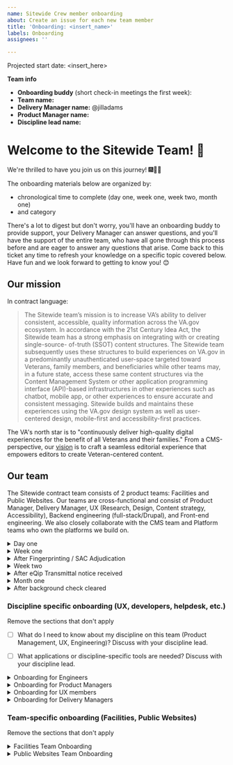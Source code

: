 ```yaml
---
name: Sitewide Crew member onboarding
about: Create an issue for each new team member
title: 'Onboarding: <insert_name>'
labels: Onboarding
assignees: ''

---
```

Projected start date: <insert_here>

**Team info**
- **Onboarding buddy** (short check-in meetings the first week):
- **Team name:**
- **Delivery Manager name:** @jilladams
- **Product Manager name:**
- **Discipline lead name:**

# Welcome to the Sitewide Team! 👋
We're thrilled to have you join us on this journey! 🎆🎉🙌

The onboarding materials below are organized by:
* chronological time to complete (day one, week one, week two, month one)
* and category

There's a lot to digest but don't worry, you'll have an onboarding buddy to provide support, your Delivery Manager can answer questions, and you'll have the support of the entire team, who have all gone through this process before and are eager to answer any questions that arise. Come back to this ticket any time to refresh your knowledge on a specific topic covered below. Have fun and we look forward to getting to know you! 😊

## Our mission
In contract language: 
> The Sitewide team’s mission is to increase VA’s ability to deliver consistent, accessible, quality information across the VA.gov ecosystem. In accordance with the 21st Century Idea Act, the Sitewide team has a strong emphasis on integrating with or creating single-source- of-truth (SSOT) content structures. The Sitewide team subsequently uses these structures to build experiences on VA.gov in a predominantly unauthenticated user-space targeted toward Veterans, family members, and beneficiaries while other teams may, in a future state, access these same content structures via the Content Management System or other application programming interface (API)-based infrastructures in other experiences such as chatbot, mobile app, or other experiences to ensure accurate and consistent messaging. Sitewide builds and maintains these experiences using the VA.gov design system as well as user- centered design, mobile-first and accessibility-first practices.

The VA's north star is to "continuously deliver high-quality digital experiences for the benefit of all Veterans and their families." From a CMS-perspective, our [vision](https://docs.google.com/presentation/d/14mK-4OMeEnR_-fgj62U4lUHBHg6htj4i4ucTA5DJFzg/edit#slide=id.g11ae1dc437e_0_1) is to craft a seamless editorial experience that empowers editors to create Veteran-centered content.


## Our team
The Sitewide contract team consists of 2 product teams: Facilities and Public Websites. Our teams are cross-functional and consist of Product Manager, Delivery Manager, UX (Research, Design, Content strategy, Accessibility), Backend engineering (full-stack/Drupal), and Front-end engineering. We also closely collaborate with the CMS team and Platform teams who own the platforms we build on.

<details><summary>Day one</summary>

## Day one
Your top priority is any onboarding paperwork provided by Contract Onboarding folks. Start tasks below after that.

### Process & Principles
- [ ] Read through our [Sitewide team norms](https://docs.google.com/document/d/1cs5FePhtR0LIJi63b9ZtqT7T6dphgB584UpfEbejSOc/edit#), which will also give an overview of how we apply the [USDS playbook](https://playbook.cio.gov/) and VA.gov platform [code of conduct](https://github.com/department-of-veterans-affairs/va.gov-team/blob/master/platform/working-with-vsp/policies-work-norms/code-of-conduct.md).
- [ ] Watch the 1/31/2024 [State of OCTO recording](https://dvagov.sharepoint.com/:v:/r/sites/oitdigitaltransformation/Tech%20Tuesday%20Files/20240131%20-%202024%20State%20of%20OCTO.mp4?csf=1&web=1&e=4jqObK) and review the [related slides](https://dvagov.sharepoint.com/:b:/s/oitdigitaltransformation/ERxPpNTQ6RxFlLpEjXbkg4ABaiBTOdXohIZ1OkksPwlnvw?e=ayadXo), to understand OCTO's vision and north star goals for this year.
- [ ] Read the [VA's Office of the CTO (OCTO) engineering excellence guiding principles](https://dsva.slack.com/archives/C04KXPXL4/p1674065912579799) [post in DSVA slack]

### People
- [ ] Meet with A6 Contract Onboarding Specialists (COS) to get an introduction to the paperwork process. They'll schedule.
- [ ] [Sitewide Team org chart (Mural)](https://app.mural.co/t/departmentofveteransaffairs9999/m/vagov6717/1653588059793/7a260edabca9535d25d71fac1035c979261c223c?sender=u0b235d03cbd64f7f93673243) - take a look and bookmark this for future use
- [ ] Get to know your team: Read your [team members' user manuals](https://drive.google.com/drive/u/0/folders/195otsT1IUxi_k8oEU21TUkvEG-6p5YQj?ths)
- [ ] Create your own User Manual: duplicate [the template](https://docs.google.com/document/d/1Rvtoo8CQvE7dptcqmMVqmJ_hbKSNWJ983NXkDj_gVg0/edit?usp=share_link), fill it out, and save your manual in your team's folder.
   - [ ] Share your user manual with the team in #proj-sitewide Slack, once you've created it!

</details>

<details><summary>Week one</summary>

## Week one
The goals of this week are:
1) get background paperwork completed as quickly as possible
2) start gaining context for what we're doing and why

### Access & Delivery
**Paperwork**
You'll receive an email from A6 COS directing you to the paperwork you should fill out for secure access to relevant VA systems. Federal contractors are required to complete many of the same forms as federal employees.
- [ ] Complete & submit your initial paperwork according to instructions, including setting up your fingerprinting appointment.
- [ ] When you are notified to complete your e-QIP (the online version of the federal standard investigation form, SF 86), it will require a lot of background & family information. [Review page 7 of the SF 86 guide](https://www.dcsa.mil/Portals/91/Documents/pv/mbi/standard-form-sf-86-guide-for-applicants.pdf) in advance for the list of information you'll need to collect to complete e-QIP.
- [ ] Our team uses [a shared Google Drive](https://drive.google.com/drive/u/0/folders/0ADx85_gnl3Y4Uk9PVA?ths=true) for internal team documents or drafts. VA doesn't have access to view Google products while on the VA network. Use Github or downloadable files when sharing with VA.
- [ ] Trello for retro boards & daily scrum. (Workspaces are limited to 10 members on the free plan.)
  * Facilities: https://trello.com/w/sitewidefacilities
  * Public Websites: https://trello.com/w/publicwebsites3
  * Sitewide UX: https://trello.com/w/sitewideux

### Process & Principles
- [ ] Read about our teams' [Agile / sprint best practices](https://github.com/department-of-veterans-affairs/va.gov-team/blob/master/teams/sitewide/sitewide-sprint-practices.md)
- [ ] Read about [AgileSix's perspective on self-management](https://agile6.com/unveiling-self-management-at-agile-six/). This will be relevant in the way our team interacts and manages our work.
- [ ] How do Agile 6 and our partners work together on this project? Discuss with your Delivery Manager.
- [ ] Read your team's Charter:
    * [Facilities](https://docs.google.com/document/u/1/d/1eI1w9Bcj2rlmFtxkM6Dkn_c-Srszd88UxAQimSZkVqo/edit)
    * [Public Websites](https://docs.google.com/document/d/1jiq90ffon5UxAqybiEncl8feqmXhEOChlijiDBOWUtc/edit)
- [ ] Check your calendar for invitations to team ceremonies.
  - [ ] Scrums
  - [ ] Planning session
  - [ ] Refinement session(s)
  - [ ] Demo
  - [ ] Retro

### People
- [ ] Familiarize yourself with our team's shared [Sitewide Team calendar](https://calendar.google.com/calendar/u/1?cid=c2l0ZXdpZGUtdGVhbUBhZ2lsZTYuY29t) 
    * Ask your DM to give you write access to your team calendar, if you have not already been invited
    * If you have time off planned, add to calendar as OOO
- [ ] Let's start introducing you to the team and key stakeholders. If you're on a meeting where you don't know someone, feel free to kickstart an introduction. Everyone in the ecosystem is friendly and interested in connecting.

### Context & History
- [ ] How does the team fit into the larger OCTO ecosystem? [View the CMS-driven product portfolio mapped to product teams and business partners (Mural)](https://app.mural.co/t/departmentofveteransaffairs9999/m/departmentofveteransaffairs9999/1686789362540/fb8f73b8d536f088e56bd3e38f0e37141560f62a?sender=u0b235d03cbd64f7f93673243)
- [ ] How are products owned today? [View the History of sitewide product portfolio](https://app.mural.co/t/departmentofveteransaffairs9999/m/vagov6717/1646745279937/9a5570c420939d84e875e8334fd73073e3a3971b?fromVisitorModal=true&sender=u0b235d03cbd64f7f93673243)
    - [ ] Discuss with your Delivery Manager and Product Manager for more context on your team's products.
- [ ] Contract - Feel free to look over the [Sitewide Performance Scope of Work](https://drive.google.com/file/d/1IiV1ySKLXCNhS5sjUHiElgfg0HTKE1sP/view?usp=drive_link) and ask your Delivery Manager anything you would like to know about your contract.
- [ ] For history of the VA's Drupal CMS itself, [watch the Drupal GovCon presentation about the project](https://www.youtube.com/watch?v=WN4bGjEuQdM).
- [ ] For history of the modernized VA.gov initiative and why the VA Medical Centers changed their websites, watch the [2-minute YouTube video](https://youtu.be/Xrv5wCv6cKY).
- [ ] Why are Vet Centers important to Veterans? Watch the [2-minute YouTube video](https://www.youtube.com/watch?v=VMzkZNbKk1I).
- [ ] Overwhelmed by the number of acronyms you're coming across? Bookmark the **[VA's Acronym lookup](https://github.com/department-of-veterans-affairs/acronyms/blob/master/acronyms.csv)**. You can also look up acronyms in OCTO Slack, using `/wtf` followed by the acronym.
</details>

<details><summary>After Fingerprinting / SAC Adjudication</summary>

## After Fingerprinting / SAC Adjudication

After you've been fingerprinted and received government confirmation (SAC Adjudication), your Delivery manager will add you to VA Slack and VA Github. 

Note: Prior to eQip transmittal, the VA may grant network access. However: VA contractors should not access the VA network until the eQIP has been transmitted to the DCSA. Please refrain from accessing VA network (via CAG, Azure or otherwise) and do not request a temporary access password until you have submitted your eQip and received a transmittal notice. 

### Slack

- [ ] OCTO (DSVA) Slack: https://dsva.slack.com/. Update your profile, to include at minimum:
    - [ ] Profile photo
    - [ ] Title, Team, Agency (in Title)
    - [ ] Time zone
    - [ ] Contact information: agency email, and phone if you're willing
    - [ ] About me: VA email once you have one
    - [ ] Calendar URL - Get the sharable link for your Google Calendar from Settings/"Access permissions for events" and add it to your Slack Profile. This will allow team members in other organizations to easily schedule with you. 
    - [ ] Github alias
    - [ ] Working hours
- [ ] Your Delivery Manager should add you to appropriate Slack user groups for the DSVA workspace (e.g. `@public-websites-team`, `@facilities-team`. Also `@sitewide-engineers` for eng.)

**Channels**
- [ ] A6/agency workspace = `#proj-sitewide`
- [ ] DSVA workspace = `#sitewide-program`, and your team channel e.g. `#sitewide-public-websites`, `#sitewide-facilities`
- [ ] [VA Slack Channel Overview](https://docs.google.com/spreadsheets/d/1_lZzectbSzs8zt4dvTFJTiPURxa0Kfp3xinYEuZdqq4/edit#gid=0) describes useful channels to be aware of / join. Note that many are going to be dependent on your discipline. Feel free to join whichever you think will aid you and your work.

### Github / Zenhub configuration
Github + Zenhub are the tools required for sprint boards, epics, estimates, and issue tracking for our team, as well as code version control. To work successfully:
- [ ] New Hire: Create a Github user account
- [ ] New Hire: Add your agency email address to your Github account at https://github.com/settings/emails
- [ ] Delivery Manager: Creates a [Github request](https://github.com/department-of-veterans-affairs/github-user-requests/issues/new?labels=add-user-to-org%2C+new-user%2C+user-created&template=add-user-to-the-va-organization.md&title=ADD+USER+TO+ORG+-+%5BUSERNAME%5D) to add your Github user to the Dept of VA Github organization. This will provide you with access to view VA repositories.
- [ ] New Hire: Accept the Github org invitation. It will appear as a yellow banner at the top of https://github.com/department-of-veterans-affairs
- [ ] Delivery Manager: After invite is accepted, add user to the [VFS-CMS team](https://github.com/orgs/department-of-veterans-affairs/teams/vfs-cms-team/members). You must be added to this team to contribute to [va.gov-cms repository](https://github.com/department-of-veterans-affairs/va.gov-cms/) code and issues in Github.
- [ ] New Hire: Install the [Zenhub browser extension](https://www.zenhub.com/extension) in your browser of choice
- [ ] Delivery Manager: Log into app.zenhub.com, click "Invite your team" button in lower left sidebar, invite new hire via their agency email address. This will generate a license request that must be approved by Zenhub admins within the VA. In the meantime, new hires may see a "You do not have a license" message when they log in to app.zenhub.com.
- [ ] VA Zenhub Admins: Must approve the license request. If they're slow about it, in DSVA slack, use @zenhub-admins to mention and request help. Licenses might not be approved until after the new hire has been fingerprinted.
- [ ] New Hire: Verify Zenhub access by logging into app.zenhub.com, using Google auth with your agency email address. **Do not use Github oauth**. It's no longer supported by the VA.

**Github documentation**
- [ ] New to Github and markdown? [Learn about writing on Github](https://docs.github.com/en/github/writing-on-github/getting-started-with-writing-and-formatting-on-github) or [watch a tutorial video](https://youtu.be/TBbtbKplUoc). Required for ongoing product documentation in https://github.com/department-of-veterans-affairs/va.gov-team/tree/master/products.
- [ ] [Intro to CMS Team Github](https://github.com/department-of-veterans-affairs/va.gov-cms#readme) - describes an overview of the CMS product in terms of repositories and architecture. Drupal engineers will require this information but **UX** and **Product Managers** should strive to build a working familiarity with the CMS

**Sprint boards:**
You can view team sprint boards using either the Github view with Zenhub browser extension enabled, or the Zenhub webapp view.
* **Facilities**: [Github view](https://github.com/department-of-veterans-affairs/va.gov-cms/#workspaces/sitewide-facilities-639f5253e4b702a32376339e/board), [Zenhub webapp view](https://app.zenhub.com/workspaces/sitewide-facilities-639f5253e4b702a32376339e/board
)
* **Public Websites**: [Github view](https://github.com/department-of-veterans-affairs/va.gov-cms/#workspaces/public-websites-6171bf4bf43742001af18cc5/board), [Zenhub webapp view](https://app.zenhub.com/workspaces/public-websites-6171bf4bf43742001af18cc5/board)
* **Sitewide UX**: [Github view](https://github.com/department-of-veterans-affairs/va.gov-cms#workspaces/sitewide-ux-660b03e631d26904d60775f5/board), [Zenhub webapp view](https://app.zenhub.com/workspaces/sitewide-ux-660b03e631d26904d60775f5/board)
* **CMS team**: also runs their sprints from the same repository, and any repo / workspace changes should be mindful of not impacting their [Github view](https://github.com/department-of-veterans-affairs/va.gov-cms/#workspaces/vagov-cms-team-5c0e7b864b5806bc2bfc2087/board), or [Zenhub webapp view](https://app.zenhub.com/workspaces/vagov-cms-team-5c0e7b864b5806bc2bfc2087/board)

### General VA Access
The VA.gov Platform team manages VA.gov tooling and network access. In order to receive access to many tools you'll need day to day, you must file a Platform orientation ticket and complete the required steps in that ticket. (There may be some overlap with steps in this ticket -- if you have feedback on how we could reduce overlap, send notes to your Delivery Manager!)

- [ ] Open a VA.gov [Platform orientation ticket](https://depo-platform-documentation.scrollhelp.site/getting-started/guidance-for-new-teams-and-team-members#Guidancefornewteamsandteammembers-NewVFSteammembers).

**SOCKS proxy**: SOCKS is a VA Network proxy that will allow you to access some VA systems from your local machine, without being on the VA network or a virtual machine. To gain SOCKS access, you must complete your Platform orientation ticket. More details on SOCKS in the "After eQip Transmittal notice received" section.
</details>



<details><summary>Week two</summary>

## Week two
The goal for this week is to get you set up with the tools you need to be successful. We will pair you up with a buddy on the project that is in your same discipline to help inform which ones are relevant and which aren't. **The most important thing is to complete your eQip** in order to unlock SOCKS access, as it will give you access to our systems so try to prioritize that.

### Context & History: What products do we support?
- [ ] OUTDATED but useful for high level context: [CMS product sheets](https://github.com/department-of-veterans-affairs/va.gov-team/raw/master/platform/cms/VA-CMS-Product-Sheets.pdf) (PDF download), describe various CMS-driven products. Points of contact and links may be broken. 

### Access & Delivery
- [ ] [Opt out](https://www.va.gov/analytics-opt-out.html) of Google Analytics collection on VA.gov.
    - [ ] More information: https://depo-platform-documentation.scrollhelp.site/analytics-monitoring/google-analytics-opt-out
- [ ] Opt out of analytics for Platform's website by clicking https://depo-platform-documentation.scrollhelp.site/?internal-user-opt-out=true. **You will not get a confirmation message** and will have to do this for every browser and every time you clear cookies. 
</details>


<details><summary>After eQip Transmittal notice received</summary>

## After eQip Transmittal notice received

### VA Network access
After you receive eQip Transmittal notice, you should receive an email confirming that you have been approved for remote access. The VA network is required in order to access Drupal CMS and other VA tools. VA Network access typically requires a VA Personal Identity Verification (PIV) card with a chip reader. 

### VA network: SOCKS proxy (after your Platform Orientation)
SOCKS is a VA Network proxy that will allow you to access some VA systems from your local machine, without being on the VA network or a virtual machine. Until your paperwork is approved and you receive a PIV card, using the SOCKS proxy can provide earlier access to some VA Network tools. Configuring SOCKS is the first priority when your eQip transmittal is received, for anyone who will require access to Drupal (UX, engineers, Product Management, etc.). If your role doesn't demand immediate access to the CMS, you may be able to wait until you receive a PIV.

To gain SOCKS access, you must: 

1. Complete your Platform orientation ticket. When complete, the VA Platform team will add you to the VFS Team Roster located in [Atlas](https://www.va.gov/atlas/product_directory/team_members). This will allow you to get SOCKS access.
2. Complete your eQip paperwork
3. Receive an eQip transmittal confirmation via email

When those are in place: 
- [ ] Follow instructions in: https://depo-platform-documentation.scrollhelp.site/getting-started/accessing-internal-tools-via-socks-proxy to configure SOCKS. Read instructions closely: you'll need to file another ticket during the process, and include a screenshot of your eQip transmittal notice. 
- [ ] Optional [Core Tunnel set up for SOCKS proxy on all browsers on Mac](https://www.youtube.com/watch?v=fSuN9LhkB5o)

Setting up SOCKS can be a complex process. Post in #sitewide-program Slack channel if you need help from a current member - we're happy to help.



### VA Network: Virtual Machines
The VA Network can also be accessed on Virtual Machines (VMs), using either the Citrix Access Gateway (CAG) or Azure. 

If you need virtual machine access prior to receiving your PIV card, You can contact Enterprise Service desk via provided instructions to set up your remote desktop access manually.

Once you have a temporary password, you can get on the VA network to access the links below. See [VA network remote access options](https://www.oit.va.gov/resources/remote-access/index.cfm?).

#### **If on Windows**: 
Windows users must use the Azure Virtual Desktop (AVD). 
* [Azure virtual desktop OIT link](https://www.oit.va.gov/resources/remote-access/azure-virtual-desktop/)
* [Instructions](https://gcc02.safelinks.protection.outlook.com/?url=https%3A%2F%2Fdigital.va.gov%2Femployee-resources%2Fremote-access%2Fazure-virtual-desktop%2F&data=05%7C01%7C%7Cdec2e51d4f3b472b1dec08db921d522a%7Ce95f1b23abaf45ee821db7ab251ab3bf%7C0%7C0%7C638264426849334591%7CUnknown%7CTWFpbGZsb3d8eyJWIjoiMC4wLjAwMDAiLCJQIjoiV2luMzIiLCJBTiI6Ik1haWwiLCJXVCI6Mn0%3D%7C3000%7C%7C%7C&sdata=2yQ9gfPbUzsJSICXG1TvFY8LJhsVKE%2FGB12%2Bs%2FPNrlY%3D&reserved=0). You'll need network access to reach that link, which you should receive instructions in email for how to achieve.

#### **If on Mac / Linux**: 
Mac users will also use Azure Virtual Desktop (AVD) _eventually._ As of Aug 2023, if you are a new hire on Mac, you are a guinea pig. Do your best with these instructions, ask your DM for help if they don't work, and ask your DM to update this [issuetemplate](https://github.com/department-of-veterans-affairs/va.gov-cms/edit/main/.github/ISSUE_TEMPLATE/cms-team-and-sitewide-crew-member-onboarding.md) with correct notes after it's all sorted out. Mac users have 2 options:

- [ ] 1. Azure web client: https://client.wvd.microsoft.com/arm/webclient/, IF you have a PIV card. There is an Azure desktop client but it won’t work on a mac because the mac application doesn’t support PIV authentication. . (Try using Firefox and make sure pop-ups are allowed, at least for the MS domain if not globally (they are not allowed by default). Enter your VA email address. Connect your PIV card reader to your computer, and insert the card in the reader. Select ‘Sign in using an X.509 certificate’.
- [ ] 2. Citrix Access Gateway (CAG): use your Enterprise Service desk credentials or PIV card to log onto CAG and request an exemption [here](https://gcc02.safelinks.protection.outlook.com/?url=https%3A%2F%2Fapps.gov.powerapps.us%2Fplay%2Fe%2Fdefault-e95f1b23-abaf-45ee-821d-b7ab251ab3bf%2Fa%2F5823591d-4113-4f49-ba75-ea95a5081b41%3FtenantId%3De95f1b23-abaf-45ee-821d-b7ab251ab3bf%26source%3Dportal&data=05%7C01%7C%7Cdec2e51d4f3b472b1dec08db921d522a%7Ce95f1b23abaf45ee821db7ab251ab3bf%7C0%7C0%7C638264426849490249%7CUnknown%7CTWFpbGZsb3d8eyJWIjoiMC4wLjAwMDAiLCJQIjoiV2luMzIiLCJBTiI6Ik1haWwiLCJXVCI6Mn0%3D%7C3000%7C%7C%7C&sdata=36fW8GZiUuh1AhaokCn47xqF41PolOoaT40f%2BfGsDBs%3D&reserved=0)


### Drupal
Drupal is the VA's content management system (CMS) of choice. For anyone on our team, it's beneficial to have a CMS user account so you can login, look at settings, and understand how Drupal works at a high level. If you need help completing the technical steps here, schedule 30 mins with your Delivery Manager.
  - [ ] **Drupal production access**: (SOCKS or VA network required) - in DSVA #cms-support channel, use the Slack workflow to file a helpdesk support request. Ask the helpdesk to create a Drupal user for you in [prod.cms.va.gov](https://prod.cms.va.gov).
     * DevOps team members require an administrator account. (SOCKS or VA access with PIV card required)
     * Standard practice for other roles is to have minimal access in prod (content editor or even a blocked account) and full admin access in lower environments.
  - [ ] [View Topic Dives](https://github.com/department-of-veterans-affairs/va.gov-team/tree/master/teams/sitewide/topic-dives) (short presentations on specific topics). Topics include site alerts, release and deploy, Facility API, etc.
  - [ ] [Browse the VA Drupal CMS Knowledge Base articles](https://prod.cms.va.gov/help/).
  - [ ] What is Drupal? [Link list for Drupal context and community](https://docs.google.com/spreadsheets/d/11ppWiIggKJh-YAWia28utZXW48tJZGCEg-sFJ6eIl9c)
  - [ ] If you have a Drupal.org account, add your Agency & VA. Drupal.org > Login > My Account > Edit profile > Work tab > Add your agency, and "Department of Veterans Affairs" & save. This will help our team track Drupal open source contributions.

#### Tugboat demo environments
Tugboat is a development server platform where you can preview CMS code changes pre-production, along with staged changes from branches in other code repos (content-build & vets-website). SOCKS is required for Tugboat access.
  - [ ] [Tugboat for engineers](https://github.com/department-of-veterans-affairs/va.gov-cms/blob/main/READMES/tugboat.md)
  - [ ] [Tugboat for non-engineers](https://prod.cms.va.gov/help/demo-environments-tugboat-guides) SOCKS required

</details>

<details><summary>Month one</summary>

## Month one
By this point you should have enough context and access to be able to start contributing. Work with your team to identify specific issues to focus on.

### People
- [ ] Who are our VA points of contact? Discuss with your Delivery Manager or Product Manager.
- [ ] Who should we know on the platform teams? Discuss with your Delivery Manager or Product Manager.
</details>

<details><summary>After background check cleared</summary>

## After background check cleared
This is your last access hurdle! Congratulations. 

After your background check is complete, you will get an email to get your Personal Identify Verification (PIV) card. 

- [ ] Contact your local VA office (where you got your fingerprints taken) for information about getting your [PIV card](https://www.oit.va.gov/programs/piv/how-to.cfm?).
  - [ ] Review a [video about the benefits of the PIV card and VA network access](https://youtu.be/6rI-i8zmOzE).

  
  - [ ] PIV card will help you get remote VA network access. 
    - [ ] Purchase a card reader, if you don't have one. A6 IT recommends these options: [USB](https://www.amazon.com/gp/product/B002N3MM6W/ref=ppx_yo_dt_b_asin_title_o01_s00?ie=UTF8&th=1) or [USB-C](https://www.amazon.com/gp/product/B002N3MM6W/ref=ppx_yo_dt_b_asin_title_o01_s00?ie=UTF8&th=1)
    - [ ] Use your PIV card to access the VA Network (whether via CAG or Azure).
    - [ ] Set a calendar reminder to access the VA Network every 60 days. If not accessed every 60 days, your access will be removed. You may be removed from VA Github or other toold, or required to re-complete your eQip and background check. Please avoid that.
- [ ] Complete any VA-assigned trainings in the TMS system. If the TMS learning modules malfunction, assign yourself the print version of the module. (Ask in #proj-sitewide-vfs-cms-team if you need help.)

</details>


### Discipline specific onboarding (UX, developers, helpdesk, etc.)
Remove the sections that don't apply

- [ ] What do I need to know about my discipline on this team (Product Management, UX, Engineering)? Discuss with your discipline lead.
- [ ] What applications or discipline-specific tools are needed? Discuss with your discipline lead.


<details><summary>Onboarding for Engineers</summary>

## Onboarding for Engineers

 ### VA Platform documentation
 - [ ] [VA Platform documentation](https://depo-platform-documentation.scrollhelp.site/developer-docs/) - the VA Platform team centrally support all product development teams, including infrastructure and much developer tooling.
 - [ ] [VA Technical Architecture Overview](https://github.com/department-of-veterans-affairs/va.gov-team-sensitive/blob/master/platform/engineering/TechnicalArchitectureOverview.md) - describes technical architecture of va.gov (+ api.va.gov)

### Dev environment configuration
Each repository includes READMEs to help with setup.
- [ ] CMS workflow: https://github.com/department-of-veterans-affairs/va.gov-cms#readme. (If you are developing for the front-end, you may not need to set up the CMS repo immediately. It's the home of much engineering documentation for our team, however, so is worth reviewing as a starting point.)
- [ ] Front-end workflow: https://depo-platform-documentation.scrollhelp.site/developer-docs/frontend-workflow
- [ ] [Front-end steps to run & build VA.gov locally](https://depo-platform-documentation.scrollhelp.site/developer-docs/run-and-build-va-gov-locally)

### Repositories
* CMS: https://github.com/department-of-veterans-affairs/va.gov-cms - Drupal
* content-build: https://github.com/department-of-veterans-affairs/content-build - Node.js, Metalsmith. Templating layer, "the back-end of the front-end"
* vets-website: https://github.com/department-of-veterans-affairs/vets-website - Node.js / React apps. "The front-end of the front-end."
* vets-api: https://github.com/department-of-veterans-affairs/vets-api - Ruby
* devops: https://github.com/department-of-veterans-affairs/devops - Primarily owned by Platform team, we contribute regex for redirects.

### Build systems / Environments
- [ ] Deployments: https://depo-platform-documentation.scrollhelp.site/developer-docs/deployments
  - [ ] [CMS & Front-end Repos & Build jobs - cheatsheet](https://docs.google.com/spreadsheets/d/164H07n4FChg-JxJZu964nfg2wAX0kPD0SjTfZMhzj_I/edit#gid=0) - unofficial documentation to help navigate build system timings / channels for notifications
- [ ] [Front-end deployment dashboard](https://department-of-veterans-affairs.github.io/veteran-facing-services-tools/frontend-support-dashboard/) - **bookmark this** - displays the deployment status of commits in `content-build` and `vets-website`, through Dev > Staging > Prod
- [ ] [Learn about the different Drupal environments](https://github.com/department-of-veterans-affairs/va.gov-cms/blob/main/READMES/environments.md) - explains the CMS > content build process and data source / snapshot timing for all lower environments
  - [ ] If you are using a non-VA laptop for development you will need [follow the instructions on Github](https://github.com/department-of-veterans-affairs/va.gov-cms/blob/main/READMES/https.md) to trust the VA Root Certificate Authority (CA) in your browser(s)

### VA Design system (DS)
The VA Design System and our products are always iterating, so you'll find our products in various states of compliance with current Design System guidance. We expect that any new development in the front-end uses VA Design System components wherever possible, and that we identify opportunities to bring older products up to modern usage of the DS. It's important to get familiar with the DS to inform your work.

 - [ ] Review the [VA.gov Design System](https://design.va.gov/) which includes [how to provide feedback]([https://design.va.gov/about/feedback](https://design.va.gov/about/feedback))
 - [ ] Review the VA DS [Storybook](https://design.va.gov/storybook/?path=/story/about-introduction--page)
 - [ ] CMS Design System: documentation TBD

If you ever see places we should be using the DS and aren't, surface those to your Product Manager!


### Tools & Resources
- [ ] [VA.gov tools overview](https://depo-platform-documentation.scrollhelp.site/getting-started/Request-access-to-tools.969605215.html)
  - [ ] [Access to dev & staging to be able to replicate the SSO piece of the login experience](https://github.com/department-of-veterans-affairs/va.gov-cms/issues/5838) (SOCKS or VA access with PIV card required)
  - [ ] Test User Dashboard: https://tud.vfs.va.gov/ and [Test User Dashboard docs](https://depo-platform-documentation.scrollhelp.site/developer-docs/test-user-dashboard-guide). In lower environments, we are encouraged not to use our actual login credentials to test authed work. The TUD provides a set of test users you can use to login to various environments for testing.
  - [ ] [Datadog](https://depo-platform-documentation.scrollhelp.site/developer-docs/get-access-to-datadog) to access monitoring metrics (write licenses are limited, so only read-only might be available)
- [ ] [GraphQL Explorer](https://staging.cms.va.gov/graphql/explorer) - GraphQL acts as the Drupal content API, for building queries that can be used in FE templates. The Explorer (on Staging) will allow you to test those queries.
- [ ] Browse the [Topic Dives videos](https://github.com/department-of-veterans-affairs/va.gov-team/tree/master/teams/sitewide/topic-dives) - includes CMS content, and non-CMS topics for Facilities & Public Websites teams as well

</details>

<details><summary>Onboarding for Product Managers</summary>

### PM Role expectations & access
 - [ ] [VA doc: Expectations for how VA internal Product Lead / Product Owners work with contractor PMs](https://github.com/department-of-veterans-affairs/va.gov-team/blob/master/octo/product/Product%20Expectations.md)
 - [ ] [Request access to Google Analytics and Domo](https://depo-platform-documentation.scrollhelp.site/analytics-monitoring/New-Users-to-Google-Analytics.1877704964.html)
 - [ ] In your role you will coordinate with members of other teams. Bookmark the [Veteran Facing Service (VFS) Product Directory](https://depo-platform-documentation.scrollhelp.site/getting-started/vfs-product-directory), as a reference for who the primary points of contact are for other products. 

### Platform governance
The VA's Platform team provides guidance and oversight on quality for things like Research studies & recruitment, Design system implementation, Accessibility requirements, test coverage expectations, and requirements for launches. Product Managers guide teams through this process, so it's beneficial to get familiar with their guidance documentation:

- [ ] [Platform Collab Cycle documentation](https://depo-platform-documentation.scrollhelp.site/collaboration-cycle/)
    - [ ] [Platform Collab Cycle calendar](https://calendar.google.com/calendar/u/0/embed?src=c_7iurst2mk3hdhfuto5u7lemgbk@group.calendar.google.com&ctz=America/New_York) -- bookmark this for use when scheduling Collab Cycle touchpoints
- [ ] [Research Overview](https://depo-platform-documentation.scrollhelp.site/research-design/research-overview)
- [ ] [VA Design System](https://design.va.gov/)
- [ ] The [Sitewide Collab Cycle progress tracker](https://docs.google.com/spreadsheets/d/1oFbFG3UYslhNdxulvFu4bytlx661zBADRhbkTNCqc7o/edit#gid=0) is a team artifact for keeping track of where our initiatives are in the process. Please bookmark. You'll collaborate with your Delivery Manager to keep this up to date.

**CMS Collab Cycle**
As of April 2024, the CMS Collab Cycle will be integrated into the Platform Collab Cycle. New documentation is TBD.

### Tracking features shipping
Product Managers are often involved in launch day activity and change management. Our environments are complex, and where the code was written will have a lot to do with when it deploys or how simple launch day will be. It's beneficial to build a basic familiarity with our environments, for that reason.
- [ ] [CMS & Front-end Repos & Build jobs - cheatsheet](https://docs.google.com/spreadsheets/d/164H07n4FChg-JxJZu964nfg2wAX0kPD0SjTfZMhzj_I/edit#gid=0) - unofficial documentation to help navigate understanding our build systems & channels for notifications
- [ ] [Front-end deployment dashboard](https://department-of-veterans-affairs.github.io/veteran-facing-services-tools/frontend-support-dashboard/) - **bookmark this** - displays the status of fixes/enhancements as they deploy through Dev > Staging > Prod (for both content-build and vets-website)
- [ ] [Learn about the different Drupal environments](https://github.com/department-of-veterans-affairs/va.gov-cms/blob/main/READMES/environments.md) - explains the CMS > content build process and data source / snapshot timing for all lower environments

</details>

<details><summary>Onboarding for UX members</summary>

## Onboarding for UX members
Your discipline lead will assist with onboarding tasks / calls.
- [ ] Watch this Jan 2024 [Human Centered Design "How we work" presentation] (https://us06web.zoom.us/rec/share/_yL7CHedjvYzBT_T5Y5ApUAOiNb6zigFuRcHI_7IuogwD6xvBTB9e_pCipsnR_id.ub8yoJGJhI5rteH5?startTime=1714759743000), Passcode: rOKHJ9@4. AgileSix, our UX team, and our VA UX lead discuss our shared UX practice and how we think about the work we're doing.
- [ ] Watch this Jan 2023 [UX team presentation](https://us06web.zoom.us/rec/share/4KOJ0HC3aRvggbXXXBNzVS83OEjqLfzdqwZuNhX-mpCg8ncrGwbJeqIIBaBIvWBx.rfe9-oe9zDmb4VcX)
(Passcode: QPg1Pn9#) for context on our UX work.
- [ ] Review the correlated [UX Workflow Presentation for Onsite (Mural)](https://app.mural.co/t/departmentofveteransaffairs9999/m/vagov6717/1672866433309/4685dabc03895968380c82a6138bf1cc3090384b?sender=u9c899abc4fe36c9a698b1647)
- [ ] Join DSVA #design slack channel and request that your agency and VA email addresses be added to the invite for the weekly Monday VA Design/UX Sync meeting (@mention Cailin O'Connor)
- [ ] Other helpful Slack channels to join
   - #research-ops - required for anyone who will run research studies
   - #accessibility-help
   - #accessibility-ops
   - #cms-design
   - #inclusive-design



### Platform governance Collaboration Cycle
The VA's Platform team uses a mechanism called the Collaboration Cycle (or Collab Cycle) to provide guidance and oversight on quality for things like Research studies & recruitment, Design system implementation, Accessibility requirements, and requirements for launches. UX folks will actively participate in several steps of this cycle, so it's beneficial to get familiar with guidance documentation. Read & bookmark these links: 
   - [ ] [Collaboration Cycle](https://depo-platform-documentation.scrollhelp.site/collaboration-cycle/collaboration-cycle-kickoff)
   - [ ] [Research Overview](https://depo-platform-documentation.scrollhelp.site/research-design/research-overview)
   - [ ] [VA Design System](https://design.va.gov/)

### Tools
Install tools and request access from your DM, if not already provided
   - [ ] Sketch (for designers on Public Websites or Facilities)
   - [ ] [Mural](https://app.mural.co/t/departmentofveteransaffairs9999) - when you have been assigned your VA email address, create a Mural access request, following steps listed here in this [OIT document](https://yourit.va.gov/va?sys_kb_id=8d7faa191be83d14018220a5624bcbd5&id=kb_article_view&sysparm_rank=1&sysparm_tsqueryId=f4c33931478d869cc38978e8c26d4324) (accessible on VA network). Without a VA email, other users can share the Visitor link to Murals so you can view them meantime.
       - [ ] ask your DM to add you to Team folders in Mural. 
   - [ ] Figma (for designers on Sitewide CMS)
   - [ ] Review and start getting acquainted with existing design systems.
- [ ] Fonts to download
   - Lucida Grande [download from fontsgeek.com](https://fontsgeek.com/fonts/Lucida-Grande-Regular)
   - Source Sans Pro [download from Google Fonts](https://fonts.google.com/specimen/Source+Sans+Pro)
   - Bitter [download from Google Fonts](https://fonts.google.com/specimen/Bitter)
- [ ] Download a [markdown cheat sheet](https://cheatography.com/lucbpz/cheat-sheets/the-ultimate-markdown/pdf/) [optional]
- [ ] Aren't comfortable with Github? It's cool. We have people who can help.
  - [ ] Watch the "Github / pull request basics for non-engineers" [Topic Dive](https://va-gov.atlassian.net/wiki/spaces/VAGOV/pages/1714094110/CMS+Topic+Dives)
  - [ ] Ask in #proj-sitewide team who could Github geek out with you to answer your burning questions -- guarantee someone will volunteer.

### Research specifics
- [ ] Review & bookmark the [VA OCTO Sitewide Public Websites & Facilities Research & Design Workflow (Mural)](https://app.mural.co/t/departmentofveteransaffairs9999/m/departmentofveteransaffairs9999/1696446576570/526d68b8fe6aa6c482cee4bd2bade5ae9e020889?sender=u0b235d03cbd64f7f93673243). This document explains the UX flow and expectations around research timelines for our teams at a high level.
- [ ] Review https://depo-platform-documentation.scrollhelp.site/research-design/
   - [ ] [Sign up for the next research and design orientation session](https://calendly.com/collaboration-cycle/design-orientation-for-va-gov-platform)
   - [ ] After orientation, you should be added to the [va.gov-research-repository](https://github.com/department-of-veterans-affairs/va.gov-research-repository). Verify your access.

</details>

<details><summary>Onboarding for Delivery Managers</summary>

## Onboarding for Delivery Managers
- [ ] Review Contract responsibilities doc for [Sitewide](https://docs.google.com/document/d/1IXyXzenfdVoSM7O5KklLsI1aBIdLM6PVQJbuIevdgiw/edit)
- [ ] Review Sprint reporting runbook for [Sitewide](https://docs.google.com/document/d/1aI1QMXZMYRaqVj7QbqYF9FIQ7ittD4VXyYQWWMLJ5Ow/edit)
- [ ] Review other Delivery documents in [Google Drive](https://drive.google.com/drive/u/1/folders/1mFC5NCUkeQlGX2S8TIpD1om2V-5B0ikc)
- [ ] Review the Performance scope of work for this contract (request from account strategy)

</details>


### Team-specific onboarding (Facilities, Public Websites)
Remove the sections that don't apply


<details><summary>Facilities Team Onboarding</summary>

   ## Onboarding for Facilities
   - [ ] Read the [Facilities team charter](https://docs.google.com/document/d/1eI1w9Bcj2rlmFtxkM6Dkn_c-Srszd88UxAQimSZkVqo/edit#)
   - [ ] [Facilities product portfolio notes ](https://github.com/department-of-veterans-affairs/va.gov-team/tree/master/products/facilities)
   - [ ] Take your time to look over the [Facilities onboarding mural](https://app.mural.co/t/departmentofveteransaffairs9999/m/departmentofveteransaffairs9999/1695856839558/7869f5644c50c0447de07631d3fe85f86ae2c9a7?sender=u0b235d03cbd64f7f93673243), by product. It's overwhelming at first glance, so we recommend bookmarking to step through this as you have work that pertains to any specific product.

</details>

<details><summary>Public Websites Team Onboarding</summary>

   ## Onboarding for Public Websites
   - [ ] Read the [Public Websites team charter](https://docs.google.com/document/d/1jiq90ffon5UxAqybiEncl8feqmXhEOChlijiDBOWUtc/edit#heading=h.tu2ayudos7uc)
   - [ ] [Public Websites product portfolio documentation ](https://github.com/department-of-veterans-affairs/va.gov-team/tree/master/products/public-websites)

</details>

